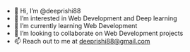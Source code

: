 - 👋 Hi, I’m @deeprishi88
- 👀 I’m interested in Web Development and Deep learning
- 🌱 I’m currently learning Web Development
- 💞️ I’m looking to collaborate on Web Development projects
- 📫 Reach out to me at deeprishi88@gmail.com

<!---
deeprishi88/deeprishi88 is a ✨ special ✨ repository because its `README.md` (this file) appears on your GitHub profile.
You can click the Preview link to take a look at your changes.
--->
